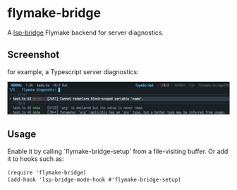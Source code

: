 # flymake-bridge

A [lsp-bridge](https://github.com/manateelazycat/lsp-bridge) Flymake backend for server diagnostics.

## Screenshot

for example, a Typescript server diagnostics:

![flymake-bridge](example-typescript.jpg)

## Usage

Enable it by calling `flymake-bridge-setup' from a file-visiting buffer. Or add it to hooks such as:

```elisp
(require 'flymake-bridge)
(add-hook 'lsp-bridge-mode-hook #'flymake-bridge-setup)
```
